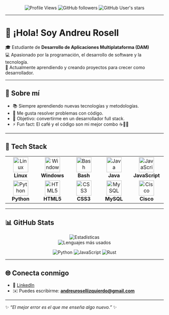 <div align="center">

![Profile Views](https://komarev.com/ghpvc/?username=Trompa06&color=brightgreen&style=flat-square)
![GitHub followers](https://img.shields.io/github/followers/Trompa06?style=social)
![GitHub User's stars](https://img.shields.io/github/stars/Trompa06?style=social)

</div>

---

# 👋 ¡Hola! Soy **Andreu Rosell**

🎓 Estudiante de **Desarrollo de Aplicaciones Multiplataforma (DAM)**  
💻 Apasionado por la programación, el desarrollo de software y la tecnología.  
🚀 Actualmente aprendiendo y creando proyectos para crecer como desarrollador.  

---

## 🚀 Sobre mí
- 📚 Siempre aprendiendo nuevas tecnologías y metodologías.  
- 🔧 Me gusta resolver problemas con código.  
- 🎯 Objetivo: convertirme en un desarrollador full stack.  
- ⚡ Fun fact: El café y el código son mi mejor combo ☕👨‍💻  

---

## 🚀 Tech Stack 

<table>
<tr>
<td align="center" width="100">
<img src="https://skillicons.dev/icons?i=linux" width="48" height="48" alt="Linux" />
<br><strong>Linux</strong>
</td>
<td align="center" width="100">
<img src="https://skillicons.dev/icons?i=windows" width="48" height="48" alt="Windows" />
<br><strong>Windows</strong>
</td>
<td align="center" width="100">
<img src="https://skillicons.dev/icons?i=bash" width="48" height="48" alt="Bash" />
<br><strong>Bash</strong>
</td>
<td align="center" width="100">
<img src="https://skillicons.dev/icons?i=java" width="48" height="48" alt="Java" />
<br><strong>Java</strong>
</td>
<td align="center" width="100">
<img src="https://skillicons.dev/icons?i=js" width="48" height="48" alt="JavaScript" />
<br><strong>JavaScript</strong>
</td>
</tr>
<tr>
<td align="center" width="100">
<img src="https://skillicons.dev/icons?i=python" width="48" height="48" alt="Python" />
<br><strong>Python</strong>
</td>
<td align="center" width="100">
<img src="https://skillicons.dev/icons?i=html" width="48" height="48" alt="HTML5" />
<br><strong>HTML5</strong>
</td>
<td align="center" width="100">
<img src="https://skillicons.dev/icons?i=css" width="48" height="48" alt="CSS3" />
<br><strong>CSS3</strong>
</td>
<td align="center" width="100">
<img src="https://skillicons.dev/icons?i=mysql" width="48" height="48" alt="MySQL" />
<br><strong>MySQL</strong>
</td>
<td align="center" width="100">
<img src="https://upload.wikimedia.org/wikipedia/commons/0/08/Cisco_logo_blue_2016.svg" width="48" height="48" alt="Cisco" />
<br><strong>Cisco</strong>
</td>
</tr>
</table>

---

## 📊 GitHub Stats
<div align="center">

![Estadísticas](https://github-readme-stats.vercel.app/api?username=Trompa06&show_icons=true&theme=radical&cache_seconds=1800)  
![Lenguajes más usados](https://github-readme-stats.vercel.app/api/top-langs/?username=Trompa06&layout=compact&theme=radical&cache_seconds=1800)

![Python](https://img.shields.io/badge/Python-3776AB?style=for-the-badge&logo=python&logoColor=white)
![JavaScript](https://img.shields.io/badge/JavaScript-F7DF1E?style=for-the-badge&logo=javascript&logoColor=black)
![Rust](https://img.shields.io/badge/Rust-000000?style=for-the-badge&logo=rust&logoColor=white)


</div>

---

## 🌐 Conecta conmigo
- 💼 [LinkedIn](https://www.linkedin.com/in/andreu-rosell-izquierdo-22241b256/)  
- ✉️ Puedes escribirme: **andreurosellizquierdo@gmail.com**

---

✨ _“El mejor error es el que me enseña algo nuevo.”_ ✨
